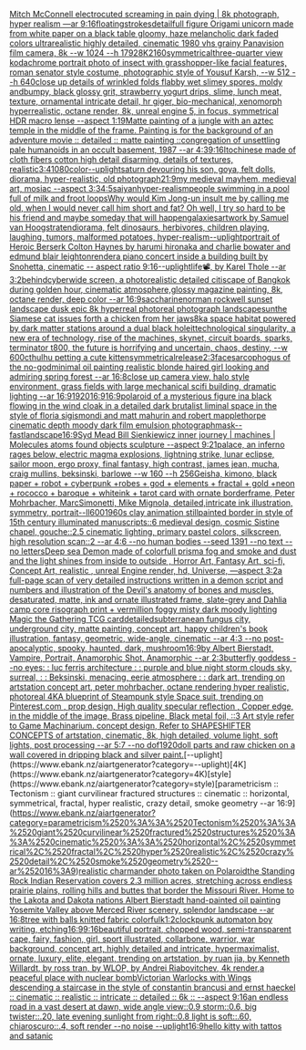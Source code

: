 [Mitch McConnell electrocuted screaming in pain dying | 8k photograph, hyper realism —ar 9:16](https://www.ebank.nz/aiartgenerator?category=Mitch%2520McConnell%2520electrocuted%2520screaming%2520in%2520pain%2520dying%2520%7C%25208k%2520photograph%2C%2520hyper%2520realism%2520%E2%80%94ar%25209%3A16)[floating](https://www.ebank.nz/aiartgenerator?category=floating)[strokes](https://www.ebank.nz/aiartgenerator?category=strokes)[detail](https://www.ebank.nz/aiartgenerator?category=detail)[full figure Origami unicorn made from white paper on a black table gloomy, haze melancholic dark faded colors ultrarealistic highly detailed, cinematic 1980 vhs grainy Panavision film camera, 8k --w 1024 --h 1792](https://www.ebank.nz/aiartgenerator?category=full%2520figure%2520Origami%2520unicorn%2520made%2520from%2520white%2520paper%2520on%2520a%2520black%2520table%2520gloomy%2C%2520haze%2520melancholic%2520dark%2520faded%2520colors%2520ultrarealistic%2520highly%2520detailed%2C%2520cinematic%25201980%2520vhs%2520grainy%2520Panavision%2520film%2520camera%2C%25208k%2520--w%25201024%2520--h%25201792)[8K](https://www.ebank.nz/aiartgenerator?category=8K)[2160](https://www.ebank.nz/aiartgenerator?category=2160)[symmetrical](https://www.ebank.nz/aiartgenerator?category=symmetrical)[three-quarter view kodachrome portrait photo of insect with grasshopper-like facial features, roman senator style costume, photographic style of Yousuf Karsh, --w 512 --h 640](https://www.ebank.nz/aiartgenerator?category=three-quarter%2520view%2520kodachrome%2520portrait%2520photo%2520of%2520insect%2520with%2520grasshopper-like%2520facial%2520features%2C%2520roman%2520senator%2520style%2520costume%2C%2520photographic%2520style%2520of%2520Yousuf%2520Karsh%2C%2520--w%2520512%2520--h%2520640)[close up details of wrinkled folds flabby wet slimey spores, moldy andbumpy, black glossy grit, strawberry yogurt drips, slime, lunch meat, texture, ornamental intricate detail, hr giger, bio-mechanical, xenomorph hyperrealistic, octane render, 8k, unreal engine 5, in focus, symmetrical HDR macro lense --aspect 1:1](https://www.ebank.nz/aiartgenerator?category=close%2520up%2520details%2520of%2520wrinkled%2520folds%2520flabby%2520wet%2520slimey%2520spores%2C%2520moldy%2520andbumpy%2C%2520black%2520glossy%2520grit%2C%2520strawberry%2520yogurt%2520drips%2C%2520slime%2C%2520lunch%2520meat%2C%2520texture%2C%2520ornamental%2520intricate%2520detail%2C%2520hr%2520giger%2C%2520bio-mechanical%2C%2520xenomorph%2520hyperrealistic%2C%2520octane%2520render%2C%25208k%2C%2520unreal%2520engine%25205%2C%2520in%2520focus%2C%2520symmetrical%2520HDR%2520macro%2520lense%2520--aspect%25201%3A1)[9](https://www.ebank.nz/aiartgenerator?category=9)[Matte painting of a jungle with an aztec temple in the middle of the frame. Painting is for the background of an adventure movie :: detailed :: matte painting ::](https://www.ebank.nz/aiartgenerator?category=Matte%2520painting%2520of%2520a%2520jungle%2520with%2520an%2520aztec%2520temple%2520in%2520the%2520middle%2520of%2520the%2520frame.%2520Painting%2520is%2520for%2520the%2520background%2520of%2520an%2520adventure%2520movie%2520%3A%3A%2520detailed%2520%3A%3A%2520matte%2520painting%2520%3A%3A)[congregation of unsettling pale humanoids in an occult basement, 1987 --ar 4:3](https://www.ebank.nz/aiartgenerator?category=congregation%2520of%2520unsettling%2520pale%2520humanoids%2520in%2520an%2520occult%2520basement%2C%25201987%2520--ar%25204%3A3)[9:16](https://www.ebank.nz/aiartgenerator?category=9%3A16)[Ito](https://www.ebank.nz/aiartgenerator?category=Ito)[chinese made of cloth fibers cotton high detail disarming, details of textures, realistic](https://www.ebank.nz/aiartgenerator?category=chinese%2520made%2520of%2520cloth%2520fibers%2520cotton%2520high%2520detail%2520disarming%2C%2520details%2520of%2520textures%2C%2520realistic)[3:4](https://www.ebank.nz/aiartgenerator?category=3%3A4)[1080](https://www.ebank.nz/aiartgenerator?category=1080)[color](https://www.ebank.nz/aiartgenerator?category=color)[--uplight](https://www.ebank.nz/aiartgenerator?category=--uplight)[saturn devouring his son, goya, felt dolls, diorama, hyper-realistic, old photograph](https://www.ebank.nz/aiartgenerator?category=saturn%2520devouring%2520his%2520son%2C%2520goya%2C%2520felt%2520dolls%2C%2520diorama%2C%2520hyper-realistic%2C%2520old%2520photograph)[21:9](https://www.ebank.nz/aiartgenerator?category=21%3A9)[my medieval mayhem, medieval art, mosiac --aspect 3:3](https://www.ebank.nz/aiartgenerator?category=my%2520medieval%2520mayhem%2C%2520medieval%2520art%2C%2520mosiac%2520--aspect%25203%3A3)[4:5](https://www.ebank.nz/aiartgenerator?category=4%3A5)[saiyan](https://www.ebank.nz/aiartgenerator?category=saiyan)[hyper-realism](https://www.ebank.nz/aiartgenerator?category=hyper-realism)[people swimming in a pool full of milk and froot loops](https://www.ebank.nz/aiartgenerator?category=people%2520swimming%2520in%2520a%2520pool%2520full%2520of%2520milk%2520and%2520froot%2520loops)[Why would Kim Jong-un insult me by calling me old, when I would never call him short and fat? Oh well, I try so hard to be his friend and maybe someday that will happen](https://www.ebank.nz/aiartgenerator?category=Why%2520would%2520Kim%2520Jong-un%2520insult%2520me%2520by%2520calling%2520me%2520old%2C%2520when%2520I%2520would%2520never%2520call%2520him%2520short%2520and%2520fat%3F%2520Oh%2520well%2C%2520I%2520try%2520so%2520hard%2520to%2520be%2520his%2520friend%2520and%2520maybe%2520someday%2520that%2520will%2520happen)[galaxies](https://www.ebank.nz/aiartgenerator?category=galaxies)[artwork by Samuel van Hoogstraten](https://www.ebank.nz/aiartgenerator?category=artwork%2520by%2520Samuel%2520van%2520Hoogstraten)[diorama, felt dinosaurs, herbivores, children playing, laughing, tumors, malformed potatoes, hyper-realism](https://www.ebank.nz/aiartgenerator?category=diorama%2C%2520felt%2520dinosaurs%2C%2520herbivores%2C%2520children%2520playing%2C%2520laughing%2C%2520tumors%2C%2520malformed%2520potatoes%2C%2520hyper-realism)[--uplight](https://www.ebank.nz/aiartgenerator?category=--uplight)[portrait of Heroic Berserk Colton Haynes by harumi hironaka and charlie bowater and edmund blair leighton](https://www.ebank.nz/aiartgenerator?category=portrait%2520of%2520Heroic%2520Berserk%2520Colton%2520Haynes%2520by%2520harumi%2520hironaka%2520and%2520charlie%2520bowater%2520and%2520edmund%2520blair%2520leighton)[render](https://www.ebank.nz/aiartgenerator?category=render)[a piano concert inside a building built by Snohetta, cinematic -- aspect ratio 9:16](https://www.ebank.nz/aiartgenerator?category=a%2520piano%2520concert%2520inside%2520a%2520building%2520built%2520by%2520Snohetta%2C%2520cinematic%2520--%2520aspect%2520ratio%25209%3A16)[--uplight](https://www.ebank.nz/aiartgenerator?category=--uplight)[life](https://www.ebank.nz/aiartgenerator?category=life)[📽, by Karel Thole --ar 3:2](https://www.ebank.nz/aiartgenerator?category=%F0%9F%93%BD%2C%2520by%2520Karel%2520Thole%2520--ar%25203%3A2)[behind](https://www.ebank.nz/aiartgenerator?category=behind)[cyber](https://www.ebank.nz/aiartgenerator?category=cyber)[wide screen, a photorealistic detailed citiscape of Bangkok during golden hour, cinematic atmosphere,glossy magazine painting, 8k, octane render, deep color --ar 16:9](https://www.ebank.nz/aiartgenerator?category=wide%2520screen%2C%2520a%2520photorealistic%2520detailed%2520citiscape%2520of%2520Bangkok%2520during%2520golden%2520hour%2C%2520cinematic%2520atmosphere%2Cglossy%2520magazine%2520painting%2C%25208k%2C%2520octane%2520render%2C%2520deep%2520color%2520--ar%252016%3A9)[saccharine](https://www.ebank.nz/aiartgenerator?category=saccharine)[norman rockwell sunset landscape dusk epic 8k hyperreal photoreal photograph landscape](https://www.ebank.nz/aiartgenerator?category=norman%2520rockwell%2520sunset%2520landscape%2520dusk%2520epic%25208k%2520hyperreal%2520photoreal%2520photograph%2520landscape)[sun](https://www.ebank.nz/aiartgenerator?category=sun)[the Siamese cat issues forth a chicken from her jaws](https://www.ebank.nz/aiartgenerator?category=the%2520Siamese%2520cat%2520issues%2520forth%2520a%2520chicken%2520from%2520her%2520jaws)[8k](https://www.ebank.nz/aiartgenerator?category=8k)[a space habitat powered by dark matter stations around a dual black hole](https://www.ebank.nz/aiartgenerator?category=a%2520space%2520habitat%2520powered%2520by%2520dark%2520matter%2520stations%2520around%2520a%2520dual%2520black%2520hole)[it](https://www.ebank.nz/aiartgenerator?category=it)[technological singularity, a new era of technology, rise of the machines, skynet, circuit boards, sparks, terminator t800, the future is horrifying and uncertain, chaos, destiny, --w 600](https://www.ebank.nz/aiartgenerator?category=technological%2520singularity%2C%2520a%2520new%2520era%2520of%2520technology%2C%2520rise%2520of%2520the%2520machines%2C%2520skynet%2C%2520circuit%2520boards%2C%2520sparks%2C%2520terminator%2520t800%2C%2520the%2520future%2520is%2520horrifying%2520and%2520uncertain%2C%2520chaos%2C%2520destiny%2C%2520--w%2520600)[cthulhu petting a cute kitten](https://www.ebank.nz/aiartgenerator?category=cthulhu%2520petting%2520a%2520cute%2520kitten)[symmetrical](https://www.ebank.nz/aiartgenerator?category=symmetrical)[release](https://www.ebank.nz/aiartgenerator?category=release)[2:3](https://www.ebank.nz/aiartgenerator?category=2%3A3)[face](https://www.ebank.nz/aiartgenerator?category=face)[sarcophogus of the no-god](https://www.ebank.nz/aiartgenerator?category=sarcophogus%2520of%2520the%2520no-god)[minimal oil painting realistic blonde haired girl looking and admiring spring forest --ar 16:8](https://www.ebank.nz/aiartgenerator?category=minimal%2520oil%2520painting%2520realistic%2520blonde%2520haired%2520girl%2520looking%2520and%2520admiring%2520spring%2520forest%2520--ar%252016%3A8)[close up camera view, halo style environment, grass fields with large mechanical scifi building, dramatic lighting --ar 16:9](https://www.ebank.nz/aiartgenerator?category=close%2520up%2520camera%2520view%2C%2520halo%2520style%2520environment%2C%2520grass%2520fields%2520with%2520large%2520mechanical%2520scifi%2520building%2C%2520dramatic%2520lighting%2520--ar%252016%3A9)[1920](https://www.ebank.nz/aiartgenerator?category=1920)[16:9](https://www.ebank.nz/aiartgenerator?category=16%3A9)[16:9](https://www.ebank.nz/aiartgenerator?category=16%3A9)[polaroid of a mysterious figure ina black flowing in the wind cloak in a detailed dark brutalist liminal space in the style of floria sigismondi and matt mahurin and robert mapplethorpe cinematic depth moody dark film emulsion photograph](https://www.ebank.nz/aiartgenerator?category=polaroid%2520of%2520a%2520mysterious%2520figure%2520ina%2520black%2520flowing%2520in%2520the%2520wind%2520cloak%2520in%2520a%2520detailed%2520dark%2520brutalist%2520liminal%2520space%2520in%2520the%2520style%2520of%2520floria%2520sigismondi%2520and%2520matt%2520mahurin%2520and%2520robert%2520mapplethorpe%2520cinematic%2520depth%2520moody%2520dark%2520film%2520emulsion%2520photograph)[mask](https://www.ebank.nz/aiartgenerator?category=mask)[--fast](https://www.ebank.nz/aiartgenerator?category=--fast)[landscape](https://www.ebank.nz/aiartgenerator?category=landscape)[16:9](https://www.ebank.nz/aiartgenerator?category=16%3A9)[Syd Mead  Bill Sienkiewicz  inner  journey | machines | Molecules atoms  found objects sculpture --aspect 9:21](https://www.ebank.nz/aiartgenerator?category=Syd%2520Mead%2520%2520Bill%2520Sienkiewicz%2520%2520inner%2520%2520journey%2520%7C%2520machines%2520%7C%2520Molecules%2520atoms%2520%2520found%2520objects%2520sculpture%2520--aspect%25209%3A21)[palace, an inferno rages below, electric magma explosions, lightning strike, lunar eclipse, sailor moon, ergo proxy, final fantasy, high contrast, james jean, mucha, craig mullins, beksinski, barlowe --w 160 --h 256](https://www.ebank.nz/aiartgenerator?category=palace%2C%2520an%2520inferno%2520rages%2520below%2C%2520electric%2520magma%2520explosions%2C%2520lightning%2520strike%2C%2520lunar%2520eclipse%2C%2520sailor%2520moon%2C%2520ergo%2520proxy%2C%2520final%2520fantasy%2C%2520high%2520contrast%2C%2520james%2520jean%2C%2520mucha%2C%2520craig%2520mullins%2C%2520beksinski%2C%2520barlowe%2520--w%2520160%2520--h%2520256)[Geisha, kimono, black paper + robot + cyberpunk +robes + god + elements + fractal + gold +neon + rococco + baroque + whiteink + tarot card with ornate borderframe, Peter Mohrbacher, MarcSimonetti, Mike Mignola, detailed,intricate ink illustration, symmetry, portrait](https://www.ebank.nz/aiartgenerator?category=Geisha%2C%2520kimono%2C%2520black%2520paper%2520%2B%2520robot%2520%2B%2520cyberpunk%2520%2Brobes%2520%2B%2520god%2520%2B%2520elements%2520%2B%2520fractal%2520%2B%2520gold%2520%2Bneon%2520%2B%2520rococco%2520%2B%2520baroque%2520%2B%2520whiteink%2520%2B%2520tarot%2520card%2520with%2520ornate%2520borderframe%2C%2520Peter%2520Mohrbacher%2C%2520MarcSimonetti%2C%2520Mike%2520Mignola%2C%2520detailed%2Cintricate%2520ink%2520illustration%2C%2520symmetry%2C%2520portrait)[--ll](https://www.ebank.nz/aiartgenerator?category=--ll)[600](https://www.ebank.nz/aiartgenerator?category=600)[1960s clay animation still](https://www.ebank.nz/aiartgenerator?category=1960s%2520clay%2520animation%2520still)[painted border in style of 15th century illuminated manuscripts::6 medieval design, cosmic Sistine chapel, gouche::2.5 cinematic lighting, primary pastel colors, silkscreen, high resolution scan::2 --ar 4:6 --no human bodies --seed 1391 --no text --no letters](https://www.ebank.nz/aiartgenerator?category=painted%2520border%2520in%2520style%2520of%252015th%2520century%2520illuminated%2520manuscripts%3A%3A6%2520medieval%2520design%2C%2520cosmic%2520Sistine%2520chapel%2C%2520gouche%3A%3A2.5%2520cinematic%2520lighting%2C%2520primary%2520pastel%2520colors%2C%2520silkscreen%2C%2520high%2520resolution%2520scan%3A%3A2%2520--ar%25204%3A6%2520--no%2520human%2520bodies%2520--seed%25201391%2520--no%2520text%2520--no%2520letters)[Deep sea  Demon made of colorfull prisma fog and smoke and dust and the light shines from inside to outside , Horror Art, Fantasy Art, sci-fi, Concept Art, realistic , unreal Engine render, hd, Universe, —aspect 3:2](https://www.ebank.nz/aiartgenerator?category=Deep%2520sea%2520%2520Demon%2520made%2520of%2520colorfull%2520prisma%2520fog%2520and%2520smoke%2520and%2520dust%2520and%2520the%2520light%2520shines%2520from%2520inside%2520to%2520outside%2520%2C%2520Horror%2520Art%2C%2520Fantasy%2520Art%2C%2520sci-fi%2C%2520Concept%2520Art%2C%2520realistic%2520%2C%2520unreal%2520Engine%2520render%2C%2520hd%2C%2520Universe%2C%2520%E2%80%94aspect%25203%3A2)[a full-page scan of very detailed instructions written in a demon script and numbers and illustration of the Devil's anatomy of bones and muscles, desaturated, matte, ink and ornate illustrated frame, slate-grey and Dahlia camp core risograph print + vermillion foggy misty dark moody lighting Magic the Gathering TCG card](https://www.ebank.nz/aiartgenerator?category=a%2520full-page%2520scan%2520of%2520very%2520detailed%2520instructions%2520written%2520in%2520a%2520demon%2520script%2520and%2520numbers%2520and%2520illustration%2520of%2520the%2520Devil%27s%2520anatomy%2520of%2520bones%2520and%2520muscles%2C%2520desaturated%2C%2520matte%2C%2520ink%2520and%2520ornate%2520illustrated%2520frame%2C%2520slate-grey%2520and%2520Dahlia%2520camp%2520core%2520risograph%2520print%2520%2B%2520vermillion%2520foggy%2520misty%2520dark%2520moody%2520lighting%2520Magic%2520the%2520Gathering%2520TCG%2520card)[detailed](https://www.ebank.nz/aiartgenerator?category=detailed)[subterranean fungus city, underground city, matte painting, concept art, happy children's book illustration, fantasy, geometric, wide-angle, cinematic  --ar 4:3 --no post-apocalyptic, spooky, haunted, dark, mushroom](https://www.ebank.nz/aiartgenerator?category=subterranean%2520fungus%2520city%2C%2520underground%2520city%2C%2520matte%2520painting%2C%2520concept%2520art%2C%2520happy%2520children%27s%2520book%2520illustration%2C%2520fantasy%2C%2520geometric%2C%2520wide-angle%2C%2520cinematic%2520%2520--ar%25204%3A3%2520--no%2520post-apocalyptic%2C%2520spooky%2C%2520haunted%2C%2520dark%2C%2520mushroom)[16:9](https://www.ebank.nz/aiartgenerator?category=16%3A9)[by Albert Bierstadt, Vampire, Portrait, Anamorphic Shot, Anamorphic --ar 2:3](https://www.ebank.nz/aiartgenerator?category=by%2520Albert%2520Bierstadt%2C%2520Vampire%2C%2520Portrait%2C%2520Anamorphic%2520Shot%2C%2520Anamorphic%2520--ar%25202%3A3)[butterfly goddess --no eyes](https://www.ebank.nz/aiartgenerator?category=butterfly%2520goddess%2520--no%2520eyes)[: : luc ferris architecture : : purple and blue night storm clouds sky, surreal, : :  Beksinski, menacing, eerie atmosphere : : dark art, trending on artstation concept art, peter mohrbacher, octane rendering hyper realistic, photoreal 4K](https://www.ebank.nz/aiartgenerator?category=%3A%2520%3A%2520luc%2520ferris%2520architecture%2520%3A%2520%3A%2520purple%2520and%2520blue%2520night%2520storm%2520clouds%2520sky%2C%2520surreal%2C%2520%3A%2520%3A%2520%2520Beksinski%2C%2520menacing%2C%2520eerie%2520atmosphere%2520%3A%2520%3A%2520dark%2520art%2C%2520trending%2520on%2520artstation%2520concept%2520art%2C%2520peter%2520mohrbacher%2C%2520octane%2520rendering%2520hyper%2520realistic%2C%2520photoreal%25204K)[A blueprint of Steampunk style Space suit,    trending on Pinterest.com  , prop design, High quality specular reflection , Copper  edge, in the middle of the image, Brass pipeline,  Black metal foil,  ::3  Art style refer to Game Machinarium.  concept design, Refer to SHAPESHIFTER CONCEPTS  of artstation, cinematic,  8k, high detailed,  volume light,  soft lights,  post processing    --ar 5:7   --no dof](https://www.ebank.nz/aiartgenerator?category=A%2520blueprint%2520of%2520Steampunk%2520style%2520Space%2520suit%2C%2520%2520%2520%2520trending%2520on%2520Pinterest.com%2520%2520%2C%2520prop%2520design%2C%2520High%2520quality%2520specular%2520reflection%2520%2C%2520Copper%2520%2520edge%2C%2520in%2520the%2520middle%2520of%2520the%2520image%2C%2520Brass%2520pipeline%2C%2520%2520Black%2520metal%2520foil%2C%2520%2520%3A%3A3%2520%2520Art%2520style%2520refer%2520to%2520Game%2520Machinarium.%2520%2520concept%2520design%2C%2520Refer%2520to%2520SHAPESHIFTER%2520CONCEPTS%2520%2520of%2520artstation%2C%2520cinematic%2C%2520%25208k%2C%2520high%2520detailed%2C%2520%2520volume%2520light%2C%2520%2520soft%2520lights%2C%2520%2520post%2520processing%2520%2520%2520%2520--ar%25205%3A7%2520%2520%2520--no%2520dof)[1920](https://www.ebank.nz/aiartgenerator?category=1920)[doll parts and raw chicken on a wall covered in dripping black and silver paint.](https://www.ebank.nz/aiartgenerator?category=doll%2520parts%2520and%2520raw%2520chicken%2520on%2520a%2520wall%2520covered%2520in%2520dripping%2520black%2520and%2520silver%2520paint.)[--uplight](https://www.ebank.nz/aiartgenerator?category=--uplight)[4K](https://www.ebank.nz/aiartgenerator?category=4K)[style](https://www.ebank.nz/aiartgenerator?category=style)[parametricism :: Tectonism :: giant curvilinear fractured structures :: cinematic :: horizontal, symmetrical, fractal, hyper realistic, crazy detail, smoke geometry --ar 16:9](https://www.ebank.nz/aiartgenerator?category=parametricism%2520%3A%3A%2520Tectonism%2520%3A%3A%2520giant%2520curvilinear%2520fractured%2520structures%2520%3A%3A%2520cinematic%2520%3A%3A%2520horizontal%2C%2520symmetrical%2C%2520fractal%2C%2520hyper%2520realistic%2C%2520crazy%2520detail%2C%2520smoke%2520geometry%2520--ar%252016%3A9)[realistic charmander photo taken on Polaroid](https://www.ebank.nz/aiartgenerator?category=realistic%2520charmander%2520photo%2520taken%2520on%2520Polaroid)[the Standing Rock Indian Reservation covers 2.3 million acres, stretching across endless prairie plains, rolling hills and buttes that border the Missouri River. Home to the Lakota and Dakota nations Albert Bierstadt hand-painted oil painting Yosemite Valley above Merced River scenery, splendor landscape --ar 16:8](https://www.ebank.nz/aiartgenerator?category=the%2520Standing%2520Rock%2520Indian%2520Reservation%2520covers%25202.3%2520million%2520acres%2C%2520stretching%2520across%2520endless%2520prairie%2520plains%2C%2520rolling%2520hills%2520and%2520buttes%2520that%2520border%2520the%2520Missouri%2520River.%2520Home%2520to%2520the%2520Lakota%2520and%2520Dakota%2520nations%2520Albert%2520Bierstadt%2520hand-painted%2520oil%2520painting%2520Yosemite%2520Valley%2520above%2520Merced%2520River%2520scenery%2C%2520splendor%2520landscape%2520--ar%252016%3A8)[tree with balls knitted fabric colorfulk](https://www.ebank.nz/aiartgenerator?category=tree%2520with%2520balls%2520knitted%2520fabric%2520colorfulk)[1:2](https://www.ebank.nz/aiartgenerator?category=1%3A2)[clockpunk automaton boy writing, etching](https://www.ebank.nz/aiartgenerator?category=clockpunk%2520automaton%2520boy%2520writing%2C%2520etching)[16:9](https://www.ebank.nz/aiartgenerator?category=16%3A9)[9:16](https://www.ebank.nz/aiartgenerator?category=9%3A16)[beautiful portrait, chopped wood, semi-transparent cape, fairy, fashion, girl, sport illustrated, collarbone, warrior, war background, concept art, highly detailed and intricate, hypermaximalist, ornate, luxury, elite, elegant, trending on artstation, by ruan jia, by Kenneth Willardt, by ross tran, by WLOP, by Andrei Riabovitchev, 4k render,](https://www.ebank.nz/aiartgenerator?category=beautiful%2520portrait%2C%2520chopped%2520wood%2C%2520semi-transparent%2520cape%2C%2520fairy%2C%2520fashion%2C%2520girl%2C%2520sport%2520illustrated%2C%2520collarbone%2C%2520warrior%2C%2520war%2520background%2C%2520concept%2520art%2C%2520highly%2520detailed%2520and%2520intricate%2C%2520hypermaximalist%2C%2520ornate%2C%2520luxury%2C%2520elite%2C%2520elegant%2C%2520trending%2520on%2520artstation%2C%2520by%2520ruan%2520jia%2C%2520by%2520Kenneth%2520Willardt%2C%2520by%2520ross%2520tran%2C%2520by%2520WLOP%2C%2520by%2520Andrei%2520Riabovitchev%2C%25204k%2520render%2C)[a peaceful place with nuclear bomb](https://www.ebank.nz/aiartgenerator?category=a%2520peaceful%2520place%2520with%2520nuclear%2520bomb)[Victorian Warlocks with Wings descending a staircase in the style of constantin brancusi and ernst haeckel :: cinematic :: realistic :: intricate :: detailed :: 6k :: --aspect 9:16](https://www.ebank.nz/aiartgenerator?category=Victorian%2520Warlocks%2520with%2520Wings%2520descending%2520a%2520staircase%2520in%2520the%2520style%2520of%2520constantin%2520brancusi%2520and%2520ernst%2520haeckel%2520%3A%3A%2520cinematic%2520%3A%3A%2520realistic%2520%3A%3A%2520intricate%2520%3A%3A%2520detailed%2520%3A%3A%25206k%2520%3A%3A%2520--aspect%25209%3A16)[an endless road in a vast desert at dawn, wide angle view::0.9 storm::0.6, big twister::.20, late evening sunlight from right::0.8 light is soft::.60, chiaroscuro::.4, soft render --no noise --uplight](https://www.ebank.nz/aiartgenerator?category=an%2520endless%2520road%2520in%2520a%2520vast%2520desert%2520at%2520dawn%2C%2520wide%2520angle%2520view%3A%3A0.9%2520storm%3A%3A0.6%2C%2520big%2520twister%3A%3A.20%2C%2520late%2520evening%2520sunlight%2520from%2520right%3A%3A0.8%2520light%2520is%2520soft%3A%3A.60%2C%2520chiaroscuro%3A%3A.4%2C%2520soft%2520render%2520--no%2520noise%2520--uplight)[16:9](https://www.ebank.nz/aiartgenerator?category=16%3A9)[hello kitty with tattos and satanic](https://www.ebank.nz/aiartgenerator?category=hello%2520kitty%2520with%2520tattos%2520and%2520satanic)